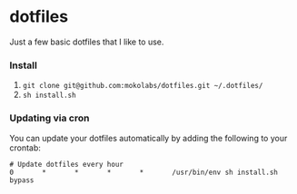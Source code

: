 dotfiles
========

Just a few basic dotfiles that I like to use.

### Install

1. `git clone git@github.com:mokolabs/dotfiles.git ~/.dotfiles/`
2. `sh install.sh`

### Updating via cron

You can update your dotfiles automatically by adding the following to your crontab:

```
# Update dotfiles every hour
0       *       *       *       *       /usr/bin/env sh install.sh bypass
```
